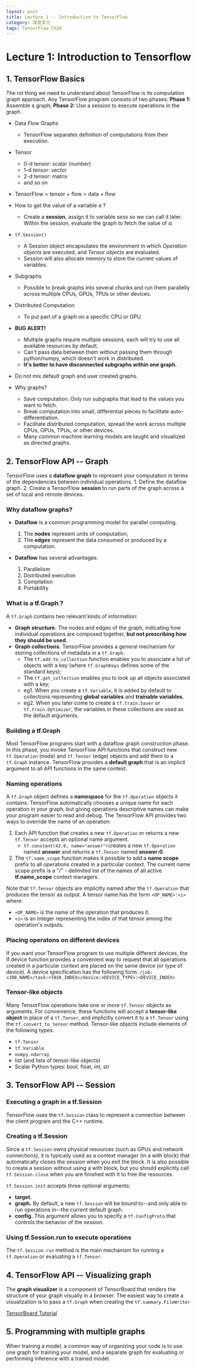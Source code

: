 ```yaml
---
layout: post
title: Lecture_1 -- Introduction to TensorFlow
category: 深度学习
tags: TensorFlow CS20
---
```


# Lecture 1: Introduction to Tensorflow

## 1. TensorFlow Basics
The rst thing we need to understand about TensorFlow is its computation graph approach. Any
TensorFlow program consists of two phases:
**Phase 1:** Assemble a graph;
**Phase 2:** Use a session to execute operations in the graph.

* Data Flow Graphs
	* TensorFlow separates definition of computations from their execution.

* Tensor
	* 0-d tensor: scalar (number)
	* 1-d tensor: vector
	* 2-d tensor: matrix
	* and so on

* TensorFlow = tensor + flow = data + flow

* How to get the value of a variable $a$ ?
	* Create a **session**, assign it to variable $sess$ so we can call it later. Within the session, evaluate the graph to fetch the value of $a$.

* `tf.Session()`
	* A Session object encapsulates the environment in which *Operation objects* are executed, and *Tensor objects* are evaluated.
	* Session will also allocate memory to store the current values of variables.

* Subgraphs
	* Possible to break graphs into several chunks and run them parallelly across multiple CPUs, GPUs, TPUs or other devices.

* Distributed Computation
	* To put part of a graph on a specific CPU or GPU.

* **BUG ALERT!**
	* Multiple graphs require multiple sessions, each will try to use all available resources by default.
	* Can't pass data between them without passing them through python/numpy, which doesn't work in distributed.
	* **It's better to have disconnected subgraphs within one graph.**

* Do not mix default graph and user created graphs.

* Why graphs?
	* Save computation. Only run subgraphs that lead to the values you want to fetch.
	* Break computation into small, differential pieces to facilitate auto-differentiation.
	* Facilitate distributed computation, spread the work across multiple CPUs, GPUs, TPUs, or other devices.
	* Many common machine learning models are taught and visualized as directed graphs.

## 2. TensorFlow API -- Graph
TensorFlow uses a **dataflow graph** to represent your computation in terms of the dependencies between individual operations.
	1. Define the dataflow graph.
	2. Create a TensorFlow **session** to run parts of the graph across a set of local and remote devices.
  
  
### Why dataflow graphs?
* **Dataflow** is a common programming model for parallel computing.
	1. The **nodes** represent units of computation;
	2. The **edges** represent the data consumed or produced by a computation.

* **Dataflow** has several advantages:
	1. Parallelism
	2. Distributed execution
	3. Compilation
	4. Portability

### What is a **tf.Graph** ?
A `tf.Graph` contains two relevant kinds of information:
* **Graph structure.** The nodes and edges of the graph, indicating how individual operations are composed together, **but not prescribing how they should be used.**
* **Graph collections.** TensorFlow provides a general mechanism for storing collections of metadata in a `tf.Graph`.
	* The `tf.add_to_collection` function enables you to associate a list of objects with a key (where `tf.GraphKeys` defines some of the standard keys);
	* The `tf.get_collection` enables you to look up all objects associated with a key;
	* eg1. When you create a `tf.Variable`, it is added by default to collections representing **global variables** and **trainable variables**.
	* eg2. When you later come to create a `tf.train.Saver` or `tf.train.Optimizer`, the variables in these collections are used as the default arguments.

### Building a **tf.Graph**
Most TensorFlow programs start with a dataflow graph construction phase. In this phase, you invoke TensorFlow API functions that construct new `tf.Operation` (node) and `tf.Tensor` (edge) objects and add them to a `tf.Graph` instance.
TensorFlow provides a **default graph** that is an implicit argument to all API functions in the same context.

### Naming operations
A `tf.Graph` object defines a **namespace** for the `tf.Operation` objects it contains. TensorFlow automatically chooses a unique name for each operation in your graph, but giving operations descriptive names can make your program easier to read and debug.
The TensorFlow API provides two ways to override the name of an operation:
1. Each API function that creates a new `tf.Operation` or returns a new `tf.Tensor` accepts an optional name argument.
	* `tf.constant(42.0, name="answer")`creates a new `tf.Operation` named **answer** and returns a `tf.Tensor` named **answer:0**.
2. The `tf.name_scope` function makes it possible to add a **name scope** prefix to all operations created in a particular context. The current name scope prefix is a "/" - delimited list of the names of all active **tf.name_scope** context managers.

Note that `tf.Tensor` objects are implicitly named after the `tf.Operation` that produces the tensor as output. A tensor name has the form `<OP_NAME>:<i>` where:
* `<OP_NAME>` is the name of the operation that produces it.
* `<i>` is an integer representing the index of that tensor among the operation's outputs.

### Placing operatons on different devices
If you want your TensorFlow program to use multiple different devices, the tf.device function provides a convenient way to request that all operations created in a particular context are placed on the same device (or type of device).
A device specification has the following form:
`/job:<JOB_NAME>/task:<TASK_INDEX>/device:<DEVICE_TYPE>:<DEVICE_INDEX>`

### Tensor-like objects
Many TensorFlow operations take one or more `tf.Tensor` objects as arguments.
For convenience, these functions will accept a **tensor-like object** in place of a `tf.Tensor`, and implicitly convert it to a `tf.Tensor` using the `tf.convert_to_tensor` method. Tensor-like objects include elements of the following types:
* `tf.Tensor`
* `tf.Variable`
* `numpy.ndarray`
* list (and lists of tensor-like objects)
* Scalar Python types: bool, float, int, str

## 3. TensorFlow API -- Session
### Executing a graph in a **tf.Session**
TensorFlow uses the `tf.Session` class to represent a connection between the client program and the C++ runtime.

### Creating a **tf.Session**
Since a `tf.Session` owns physical resources (such as GPUs and network connections), it is typically used as a context manager (in a with block) that automatically closes the session when you exit the block. 
It is also possible to create a session without using a with block, but you should explicitly call `tf.Session.close` when you are finished with it to free the resources.

`tf.Session.init` accepts three optional arguments:
* **target.**
* **graph.** By default, a new `tf.Session` will be bound to--and only able to run operations in--the current default graph.
* **config.** This argument allows you to specify a `tf.ConfigProto` that controls the behavior of the session.

### Using **tf.Session.run** to execute operations
The `tf.Session.run` method is the main mechanism for running a `tf.Operation` or evaluating a `tf.Tensor`.

## 4. TensorFlow API -- Visualizing graph
The **graph visualizer** is a component of TensorBoard that renders the structure of your graph visually in a browser. The easiest way to create a visualization is to pass a `tf.Graph` when creating the `tf.summary.FileWriter`

[TensorBoard Tutorial](https://www.tensorflow.org/programmers_guide/summaries_and_tensorboard)

## 5. Programming with multiple graphs
When training a model, a common way of organizing your code is to use one graph for training your model, and a separate graph for evaluating or performing inference with a trained model.

